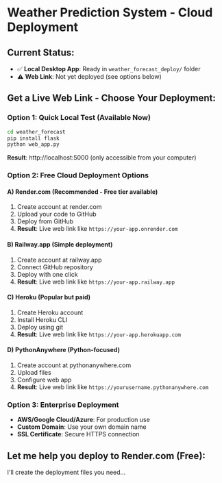 # Weather Prediction System - Cloud Deployment

## Current Status:
- ✅ **Local Desktop App**: Ready in `weather_forecast_deploy/` folder
- ⚠️ **Web Link**: Not yet deployed (see options below)

## Get a Live Web Link - Choose Your Deployment:

### Option 1: Quick Local Test (Available Now)
```bash
cd weather_forecast
pip install flask
python web_app.py
```
**Result**: http://localhost:5000 (only accessible from your computer)

### Option 2: Free Cloud Deployment Options

#### A) **Render.com** (Recommended - Free tier available)
1. Create account at render.com
2. Upload your code to GitHub
3. Deploy from GitHub
4. **Result**: Live web link like `https://your-app.onrender.com`

#### B) **Railway.app** (Simple deployment)
1. Create account at railway.app
2. Connect GitHub repository
3. Deploy with one click
4. **Result**: Live web link like `https://your-app.railway.app`

#### C) **Heroku** (Popular but paid)
1. Create Heroku account
2. Install Heroku CLI
3. Deploy using git
4. **Result**: Live web link like `https://your-app.herokuapp.com`

#### D) **PythonAnywhere** (Python-focused)
1. Create account at pythonanywhere.com
2. Upload files
3. Configure web app
4. **Result**: Live web link like `https://yourusername.pythonanywhere.com`

### Option 3: Enterprise Deployment
- **AWS/Google Cloud/Azure**: For production use
- **Custom Domain**: Use your own domain name
- **SSL Certificate**: Secure HTTPS connection

## Let me help you deploy to Render.com (Free):

I'll create the deployment files you need...
